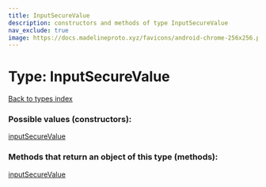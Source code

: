 ```yaml
---
title: InputSecureValue
description: constructors and methods of type InputSecureValue
nav_exclude: true
image: https://docs.madelineproto.xyz/favicons/android-chrome-256x256.png
---
```

# Type: InputSecureValue
[Back to types index](index.md)



### Possible values (constructors):

[inputSecureValue](../constructors/inputSecureValue.md)  



### Methods that return an object of this type (methods):



[inputSecureValue](../constructors/inputSecureValue.md)  

